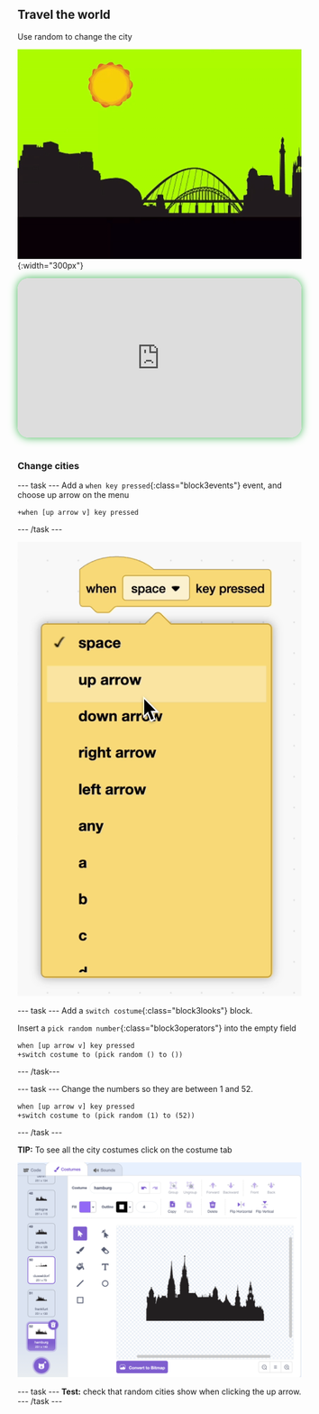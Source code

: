 ## Travel the world

<div style="display: flex; flex-wrap: wrap">
<div style="flex-basis: 200px; flex-grow: 1; margin-right: 15px;">
Use random to change the city
</div>
<div>

![ADD](images/random.gif){:width="300px"}

</div>
</div>

<html>
<div style="position: relative; width: 100%; aspect-ratio: 16 / 9; border-radius: 20px; box-shadow: 0 0 15px #3fb654; overflow: hidden;">
<iframe style="position: absolute; top: 0; left: 0; right: 0; width: 100%; height: 100%; border: none;" src="https://www.youtube.com/embed/RBsfvhn9bTQ?rel=0&cc_load_policy=1" allowfullscreen allow="accelerometer; autoplay; clipboard-write; encrypted-media; gyroscope; picture-in-picture; web-share">
</iframe>
</div><br>
</html>

### Change cities

--- task ---
Add a `when key pressed`{:class="block3events"} event, and choose up arrow on the menu
```blocks3
+when [up arrow v] key pressed
```
--- /task ---

![ALT TEXT](images/up.png)

--- task ---
Add a `switch costume`{:class="block3looks"} block. 

Insert a `pick random number`{:class="block3operators"} into the empty field

```blocks3
when [up arrow v] key pressed
+switch costume to (pick random () to ())
```
--- /task---

--- task ---
Change the numbers so they are between 1 and 52. 

```blocks3
when [up arrow v] key pressed
+switch costume to (pick random (1) to (52))
```
--- /task ---

**TIP:** To see all the city costumes click on the costume tab

![ALT TEXT](images/costumes.png)

--- task ---
**Test:** check that random cities show when clicking the up arrow. 
--- /task ---

